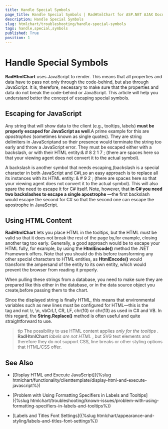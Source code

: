 ```yaml
---
title: Handle Special Symbols
page_title: Handle Special Symbols | RadHtmlChart for ASP.NET AJAX Documentation
description: Handle Special Symbols
slug: htmlchart/troubleshooting/handle-special-symbols
tags: handle,special,symbols
published: True
position: 1
---
```


# Handle Special Symbols

**RadHtmlChart** uses JavaScript to render. This means that all properties and data have to pass not only through the code-behind,	but also through JavaScript. It is, therefore, necessary to make sure that the properties and data do not break the code-behind or JavaScript. This article will	help you understand better the concept of escaping special symbols.

## Escaping for JavaScript

Any string that will show data to the client (e.g., tooltips, labels) **must be properly escaped for JavaScript as well**.A prime example for this are *apostrophes* (sometimes known as single quotes). They are string delimiters in JavaScriptand so their presence would terminate the string too early and throw a JavaScript error. They must be escaped either with a backslash, or with their HTML entity:& # 8 2 1 7 ; (there are spaces here so that your viewing agent does not convert it to the actual symbol).

A backslash is another symbol that needs escaping,(backslash is a special character in both JavaScript and C#),so an easy approach is to replace all its instances with its HTML entity: & # 9 2 ; (there are spaces here so that your	viewing agent does not convert it to the actual symbol). This will also spare the need to escape it for C# itself.	Note, however, that **in C# you need two backslashes to escape a single apostrophe** —the first backslash would escape the second for C# so that the second one can escape the apostrophe in JavaScript.

## Using HTML Content

**RadHtmlChart** lets you place HTML in the tooltips, but the HTML must be valid so that it does not break the rest of the page by,for example, closing another tag too early. Generally, a good approach would be to escape your HTML fully, for example, by using the **HtmlEncode()** method the .NET Framework offers. Note that you should do this before transforming any other special characters to HTML entities, as **HtmlEncode()** would transform the ampersand of the entity to its own entity, which would prevent the browser from reading it properly.

When pulling these strings from a database, you need to make sure they are prepared like this either in the database, or in the data source object you create,before passing them to the chart.

Since the displayed string is finally HTML, this means that environmental variables such as new lines must be configured for HTML—this is the <br />tag and not \r, \n, vbCrLf, CR, LF, chr(10) or chr(13) as used in C# and VB. In this regard, the **String.Replace()** method is often useful and quite straightforward to use.

>tip The possibility to use HTML content applies *only for the tooltips* . **RadHtmlChart**  *labels are not HTML* ,	but SVG text elements and therefore they do not support CSS, line breaks or other styling options that HTML/CSS offer.

## See Also

 * [Display HTML and Execute JavaScript]({%slug htmlchart/functionality/clienttemplate/display-html-and-execute-javascript%})

 * [Problem with Using Formatting Specifiers in Labels and Tooltips]({%slug htmlchart/troubleshooting/known-issues/problem-with-using-formatting-specifiers-in-labels-and-tooltips%})

 * [Labels and Titles Font Settings]({%slug htmlchart/appearance-and-styling/labels-and-titles-font-settings%})
